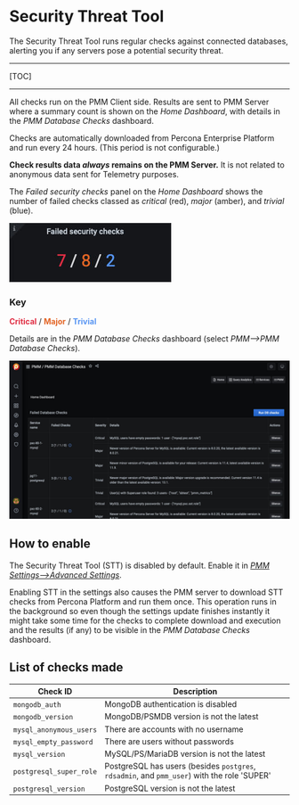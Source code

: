 # Security Threat Tool

The Security Threat Tool runs regular checks against connected databases, alerting you if any servers pose a potential security threat.

---

[TOC]

---

All checks run on the PMM Client side. Results are sent to PMM Server where a summary count is shown on the *Home Dashboard*, with details in the *PMM Database Checks* dashboard.

Checks are automatically downloaded from Percona Enterprise Platform and run every 24 hours. (This period is not configurable.)

**Check results data *always* remains on the PMM Server.** It is not related to anonymous data sent for Telemetry purposes.

The *Failed security checks* panel on the *Home Dashboard* shows the number of failed checks classed as *critical* (red), *major* (amber), and *trivial* (blue).

![Failed security checks panel](../../_images/PMM_Home_Dashboard_Panels_Failed_Security_Checks.jpg)

<div class="panel panel-default">
  <div class="panel-heading">
    <h3 class="panel-title">Key</h3>
  </div>
  <div class="panel-body">
    <b style="color:#e02f44;">Critical</b> / <b style="color:#e36526;">Major</b> / <b style="color:#5794f2;">Trivial</b>
  </div>
</div>

Details are in the *PMM Database Checks* dashboard (select *PMM-->PMM Database Checks*).

![PMM Database Checks dashboard](../../_images/PMM_Database_Checks.jpg)

## How to enable

The Security Threat Tool (STT) is disabled by default. Enable it in [*PMM Settings-->Advanced Settings*](../../how-to/configure.md#advanced-settings).

Enabling STT in the settings also causes the PMM server to download STT checks from Percona Platform and run them once. This operation runs in the background so even though the settings update finishes instantly it might take some time for the checks to complete download and execution and the results (if any) to be visible in the *PMM Database Checks* dashboard.

## List of checks made

| Check ID                | Description
| ----------------------- | ----------------------------------------------------------------
| `mongodb_auth`          | MongoDB authentication is disabled
| `mongodb_version`       | MongoDB/PSMDB version is not the latest
| `mysql_anonymous_users` | There are accounts with no username
| `mysql_empty_password`  | There are users without passwords
| `mysql_version`         | MySQL/PS/MariaDB version is not the latest
| `postgresql_super_role` | PostgreSQL has users (besides `postgres`, `rdsadmin`, and `pmm_user`) with the role 'SUPER'
| `postgresql_version`    | PostgreSQL version is not the latest
